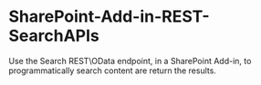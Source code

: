 # SharePoint-Add-in-REST-SearchAPIs
Use the Search REST\OData endpoint, in a SharePoint Add-in, to programmatically search content are return the results.
